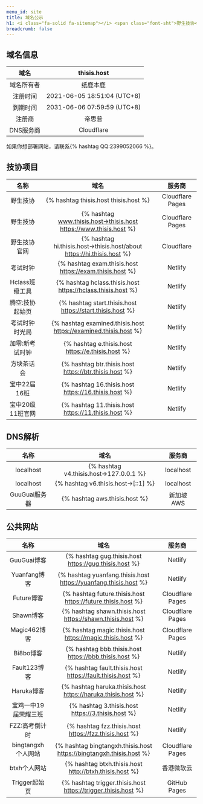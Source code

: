 ```yaml
---
menu_id: site
title: 域名公示
h1: <i class="fa-solid fa-sitemap"></i> <span class="font-sht">野生技协</span>域名使用情况（下挂站点）
breadcrumb: false
---
```


## 域名信息

|    域名    |         thisis.host         |
| :--------: | :-------------------------: |
| 域名所有者 |          纸鹿本鹿           |
|  注册时间  | 2021-06-05 18:51:04 (UTC+8) |
|  到期时间  | 2031-06-06 07:59:59 (UTC+8) |
|   注册商   |           帝思普            |
| DNS服务商  |         Cloudflare          |

如果你想部署网站，请联系{% hashtag QQ:2399052066 %}。

## <span class="font-sht">技协</span>项目

|       名称       |                                 域名                                  |      服务商      |
| :--------------: | :-------------------------------------------------------------------: | :--------------: |
|     野生技协     |                 {% hashtag thisis.host thisis.host %}                 | Cloudflare Pages |
|     野生技协     |   {% hashtag www.thisis.host→thisis.host https://www.thisis.host %}   | Cloudflare Pages |
|   野生技协官网   | {% hashtag hi.thisis.host→thisis.host/about https://hi.thisis.host %} |    Cloudflare    |
|     考试时钟     |        {% hashtag exam.thisis.host https://exam.thisis.host %}        |     Netlify      |
|  Hclass班级工具  |      {% hashtag hclass.thisis.host https://hclass.thisis.host %}      |     Netlify      |
| 腾空:技协起始页  |       {% hashtag start.thisis.host https://start.thisis.host %}       |     Netlify      |
|  考试时钟时光局  |    {% hashtag examined.thisis.host https://examined.thisis.host %}    |     Netlify      |
| 加零:新考试时钟  |           {% hashtag e.thisis.host https://e.thisis.host %}           |     Netlify      |
|    方块茶话会    |         {% hashtag btr.thisis.host https://btr.thisis.host %}         |     Netlify      |
|   宝中22届16班   |          {% hashtag 16.thisis.host https://16.thisis.host %}          |     Netlify      |
| 宝中20级11班官网 |          {% hashtag 11.thisis.host https://11.thisis.host %}          |     Netlify      |

## DNS解析

|     名称      |                  域名                  |   服务商   |
| :-----------: | :------------------------------------: | :--------: |
|   localhost   | {% hashtag v4.thisis.host→127.0.0.1 %} | localhost  |
|   localhost   |   {% hashtag v6.thisis.host→[::1] %}   | localhost  |
| GuuGuai服务器 |     {% hashtag aws.thisis.host %}      | 新加坡 AWS |

## 公共网站

|         名称         |                                域名                                 |      服务商      |
| :------------------: | :-----------------------------------------------------------------: | :--------------: |
|     GuuGuai博客      |        {% hashtag gug.thisis.host https://gug.thisis.host %}        |     Netlify      |
|     Yuanfang博客     |   {% hashtag yuanfang.thisis.host https://yuanfang.thisis.host %}   |     Netlify      |
|      Future博客      |     {% hashtag future.thisis.host https://future.thisis.host %}     | Cloudflare Pages |
|      Shawn博客       |      {% hashtag shawn.thisis.host https://shawn.thisis.host %}      | Cloudflare Pages |
|     Magic462博客     |      {% hashtag magic.thisis.host https://magic.thisis.host %}      | Cloudflare Pages |
|      Bi8bo博客       |        {% hashtag bbb.thisis.host https://bbb.thisis.host %}        |     Netlify      |
|     Fault123博客     |      {% hashtag fault.thisis.host https://fault.thisis.host %}      |     Netlify      |
|      Haruka博客      |     {% hashtag haruka.thisis.host https://haruka.thisis.host %}     |     Netlify      |
| 宝鸡一中19届荣耀三班 |          {% hashtag 3.thisis.host https://3.thisis.host %}          |     Netlify      |
|    FZZ:高考倒计时    |        {% hashtag fzz.thisis.host https://fzz.thisis.host %}        |     Netlify      |
|  bingtangxh个人网站  | {% hashtag bingtangxh.thisis.host https://bingtangxh.thisis.host %} | Cloudflare Pages |
|     btxh个人网站     |       {% hashtag btxh.thisis.host http://btxh.thisis.host %}        |    香港微软云    |
|    Trigger起始页     |    {% hashtag trigger.thisis.host https://trigger.thisis.host %}    |   GitHub Pages   |
